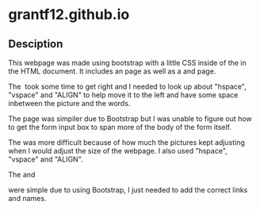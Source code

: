 # grantf12.github.io

## Desciption

This webpage was made using bootstrap with a little CSS inside of the <head> in the HTML document. It includes an <About Me> page as well as a <Portfolio> and <Contact> page.

The <About Me> <img> took some time to get right and I needed to look up about "hspace", "vspace" and "ALIGN" to help move it to the left and have some space inbetween the picture and the words.

The <Contact> page was simpiler due to Bootstrap but I was unable to figure out how to get the form input box to span more of the body of the form itself.

The <Portfolio> was more difficult because of how much the pictures kept adjusting when I would adjust the size of the webpage. I also used "hspace", "vspace" and "ALIGN".

The <navbar> and <footer> were simple due to using Bootstrap, I just needed to add the correct links and names.